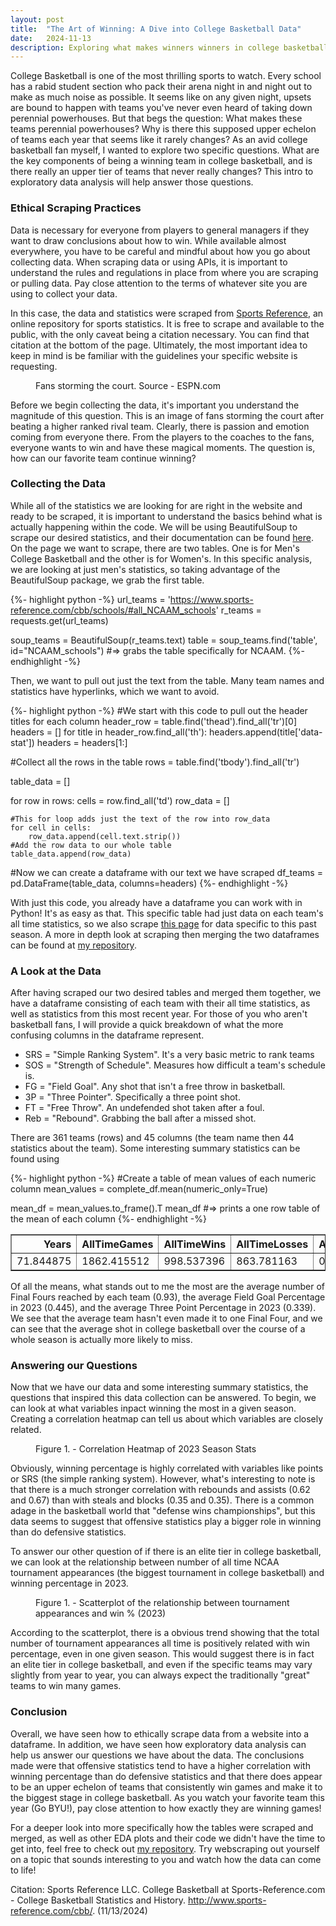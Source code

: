 ```yaml
---
layout: post
title:  "The Art of Winning: A Dive into College Basketball Data"
date:   2024-11-13
description: Exploring what makes winners winners in college basketball, and why they stay that way.
---
```


<p class="intro"><span class="dropcap">C</span>ollege Basketball is one of the most thrilling sports to watch. Every school has a rabid student section who pack their arena night in and night out to make as much noise as possible. It seems like on any given night, upsets are bound to happen with teams you've never even heard of taking down perennial powerhouses. But that begs the question: What makes these teams perennial powerhouses? Why is there this supposed upper echelon of teams each year that seems like it rarely changes? As an avid college basketball fan myself, I wanted to explore two specific questions. What are the key components of being a winning team in college basketball, and is there really an upper tier of teams that never really changes? This intro to exploratory data analysis will help answer those questions.</p>

### Ethical Scraping Practices

Data is necessary for everyone from players to general managers if they want to draw conclusions about how to win. While available almost everywhere, you have to be careful and mindful about how you go about collecting data. When scraping data or using APIs, it is important to understand the rules and regulations in place from where you are scraping or pulling data. Pay close attention to the terms of whatever site you are using to collect your data.

In this case, the data and statistics were scraped from [Sports Reference](https://www.sports-reference.com/cbb/schools/#all_NCAAM_schools), an online repository for sports statistics. It is free to scrape and available to the public, with the only caveat being a citation necessary. You can find that citation at the bottom of the page. Ultimately, the most important idea to keep in mind is be familiar with the guidelines your specific website is requesting.

<figure>
	<img src="https://a.espncdn.com/photo/2024/0225/r1295805_1296x729_16-9.jpg" alt=""> 
	<figcaption>Fans storming the court. Source - ESPN.com</figcaption>
</figure>

Before we begin collecting the data, it's important you understand the magnitude of this question. This is an image of fans storming the court after beating a higher ranked rival team. Clearly, there is passion and emotion coming from everyone there. From the players to the coaches to the fans, everyone wants to win and have these magical moments. The question is, how can our favorite team continue winning?

### Collecting the Data

While all of the statistics we are looking for are right in the website and ready to be scraped, it is important to understand the basics behind what is actually happening within the code. We will be using BeautifulSoup to scrape our desired statistics, and their documentation can be found [here](https://www.crummy.com/software/BeautifulSoup/bs4/doc/). On the page we want to scrape, there are two tables. One is for Men's College Basketball and the other is for Women's. In this specific analysis, we are looking at just men's statistics, so taking advantage of the BeautifulSoup package, we grab the first table.

{%- highlight python -%}
url_teams = 'https://www.sports-reference.com/cbb/schools/#all_NCAAM_schools'
r_teams = requests.get(url_teams)

soup_teams = BeautifulSoup(r_teams.text)
table = soup_teams.find('table', id="NCAAM_schools")
#=> grabs the table specifically for NCAAM.
{%- endhighlight -%}

Then, we want to pull out just the text from the table. Many team names and statistics have hyperlinks, which we want to avoid.

{%- highlight python -%}
#We start with this code to pull out the header titles for each column
header_row = table.find('thead').find_all('tr')[0]
headers = []
for title in header_row.find_all('th'):
    headers.append(title['data-stat'])
headers = headers[1:]

#Collect all the rows in the table
rows = table.find('tbody').find_all('tr')

table_data = []

for row in rows:
    cells = row.find_all('td')
    row_data = []
    
    #This for loop adds just the text of the row into row_data
    for cell in cells:
        row_data.append(cell.text.strip())
    #Add the row data to our whole table
    table_data.append(row_data)

#Now we can create a dataframe with our text we have scraped
df_teams = pd.DataFrame(table_data, columns=headers)
{%- endhighlight -%}

With just this code, you already have a dataframe you can work with in Python! It's as easy as that. This specific table had just data on each team's all time statistics, so we also scrape [this page](https://www.sports-reference.com/cbb/seasons/men/2024-school-stats.html) for data specific to this past season. A more in depth look at scraping then merging the two dataframes can be found at [my repository](https://github.com/KeepTheBarlow/Data-Curation-Project).

### A Look at the Data

After having scraped our two desired tables and merged them together, we have a dataframe consisting of each team with their all time statistics, as well as statistics from this most recent year. For those of you who aren't basketball fans, I will provide a quick breakdown of what the more confusing columns in the dataframe represent.

* SRS = "Simple Ranking System". It's a very basic metric to rank teams
* SOS = "Strength of Schedule". Measures how difficult a team's schedule is.
* FG = "Field Goal". Any shot that isn't a free throw in basketball.
* 3P = "Three Pointer". Specifically a three point shot.
* FT = "Free Throw". An undefended shot taken after a foul.
* Reb = "Rebound". Grabbing the ball after a missed shot.

There are 361 teams (rows) and 45 columns (the team name then 44 statistics about the team). Some interesting summary statistics can be found using

{%- highlight python -%}
#Create a table of mean values of each numeric column
mean_values = complete_df.mean(numeric_only=True)

mean_df = mean_values.to_frame().T
mean_df
#=> prints a one row table of the mean of each column
{%- endhighlight -%}

<table border="1" class="dataframe">
  <thead>
    <tr style="text-align: right;">
      <th>Years</th>
      <th>AllTimeGames</th>
      <th>AllTimeWins</th>
      <th>AllTimeLosses</th>
      <th>AllTimeWinPct</th>
      <th>AllTimeSRS</th>
      <th>AllTimeSOS</th>
      <th>FinalPoll</th>
      <th>RegSeasonConfChampCount</th>
      <th>ConfChampPostCount</th>
      <th>NCAAAppCount</th>
      <th>NCAAFinalFourCount</th>
      <th>NCAAChampCount</th>
      <th>Games2023</th>
      <th>Wins2023</th>
      <th>Losses2023</th>
      <th>WinPct2023</th>
      <th>SRS2023</th>
      <th>SOS2023</th>
      <th>ConfWins2023</th>
      <th>ConfLosses2023</th>
      <th>HomeWins2023</th>
      <th>HomeLosses2023</th>
      <th>AwayWins2023</th>
      <th>AwayLosses2023</th>
      <th>Points2023</th>
      <th>OppPoints2023</th>
      <th>MinutesPlayed2023</th>
      <th>FGM2023</th>
      <th>FGA2023</th>
      <th>FGPct2023</th>
      <th>3PM2023</th>
      <th>3PA2023</th>
      <th>3PPct2023</th>
      <th>FTM2023</th>
      <th>FTA2023</th>
      <th>FTPct2023</th>
      <th>OffReb2023</th>
      <th>TotReb2023</th>
      <th>Assists2023</th>
      <th>Steals2023</th>
      <th>Blocks2023</th>
      <th>Turnovers2023</th>
      <th>Fouls2023</th>
    </tr>
  </thead>
  <tbody>
    <tr>
      <td>71.844875</td>
      <td>1862.415512</td>
      <td>998.537396</td>
      <td>863.781163</td>
      <td>0.515413</td>
      <td>-2.307036</td>
      <td>-1.202271</td>
      <td>4.440443</td>
      <td>8.085873</td>
      <td>4.00554</td>
      <td>9.941828</td>
      <td>0.930748</td>
      <td>0.232687</td>
      <td>33.063712</td>
      <td>17.243767</td>
      <td>15.819945</td>
      <td>0.515729</td>
      <td>-0.558006</td>
      <td>-0.277008</td>
      <td>9.036111</td>
      <td>9.019444</td>
      <td>10.376731</td>
      <td>4.844875</td>
      <td>4.842105</td>
      <td>8.961219</td>
      <td>2433.952909</td>
      <td>2379.958449</td>
      <td>1333.6759</td>
      <td>865.279778</td>
      <td>1941.257618</td>
      <td>0.445152</td>
      <td>246.825485</td>
      <td>725.33795</td>
      <td>0.338787</td>
      <td>456.551247</td>
      <td>635.562327</td>
      <td>0.717695</td>
      <td>341.166205</td>
      <td>1173.714681</td>
      <td>442.105263</td>
      <td>219.121884</td>
      <td>113.66482</td>
      <td>389.939058</td>
      <td>557.811634</td>
    </tr>
  </tbody>
</table>

Of all the means, what stands out to me the most are the average number of Final Fours reached by each team (0.93), the average Field Goal Percentage in 2023 (0.445), and the average Three Point Percentage in 2023 (0.339). We see that the average team hasn't even made it to one Final Four, and we can see that the average shot in college basketball over the course of a whole season is actually more likely to miss.

### Answering our Questions

Now that we have our data and some interesting summary statistics, the questions that inspired this data collection can be answered. To begin, we can look at what variables inpact winning the most in a given season. Creating a correlation heatmap can tell us about which variables are closely related.

<figure>
    <img src="{{ '/assets/img/corr_heatmap.png' | relative_url }}" alt="">
    <figcaption>Figure 1. - Correlation Heatmap of 2023 Season Stats</figcaption>
</figure>

Obviously, winning percentage is highly correlated with variables like points or SRS (the simple ranking system). However, what's interesting to note is that there is a much stronger correlation with rebounds and assists (0.62 and 0.67) than with steals and blocks (0.35 and 0.35). There is a common adage in the basketball world that "defense wins championships", but this data seems to suggest that offensive statistics play a bigger role in winning than do defensive statistics.

To answer our other question of if there is an elite tier in college basketball, we can look at the relationship between number of all time NCAA tournament appearances (the biggest tournament in college basketball) and winning percentage in 2023.

<figure>
    <img src="{{ '/assets/img/ncaa_apps.png' | relative_url }}" alt="">
    <figcaption>Figure 1. - Scatterplot of the relationship between tournament appearances and win % (2023)</figcaption>
</figure>

According to the scatterplot, there is a obvious trend showing that the total number of tournament appearances all time is positively related with win percentage, even in one given season. This would suggest there is in fact an elite tier in college basketball, and even if the specific teams may vary slightly from year to year, you can always expect the traditionally "great" teams to win many games.

### Conclusion

Overall, we have seen how to ethically scrape data from a website into a dataframe. In addition, we have seen how exploratory data analysis can help us answer our questions we have about the data. The conclusions made were that offensive statistics tend to have a higher correlation with winning percentage than do defensive statistics and that there does appear to be an upper echelon of teams that consistently win games and make it to the biggest stage in college basketball. As you watch your favorite team this year (Go BYU!), pay close attention to how exactly they are winning games!

For a deeper look into more specifically how the tables were scraped and merged, as well as other EDA plots and their code we didn't have the time to get into, feel free to check out [my repository](https://github.com/KeepTheBarlow/Data-Curation-Project). Try webscraping out yourself on a topic that sounds interesting to you and watch how the data can come to life!

Citation:
Sports Reference LLC. College Basketball at Sports-Reference.com - College Basketball Statistics and History. http://www.sports-reference.com/cbb/. (11/13/2024)

